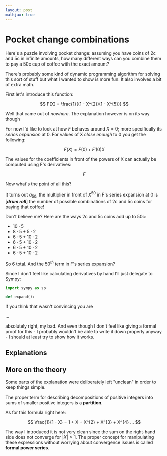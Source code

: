 ```yaml
---
layout: post
mathjax: true
---
```


# Pocket change combinations

Here's a puzzle involving pocket change: assuming you have coins of 2c and 5c in infinite amounts, how many different ways can you combine them to pay a 50c cup of coffee with the exact amount?

There's probably some kind of dynamic programming algorithm for solving this sort of stuff but what I wanted to show is more fun. It also involves a bit of extra math.

First let's introduce this function:

$$ F(X) = \frac{1}{(1 - X^{2})(1 - X^{5})} $$

Well that came out of _nowhere_. The explanation however is on its way though

For now I'd like to look at how $F$ behaves around $X = 0$; more specifically its _series expansion_ at 0. For values of X _close enough_ to 0 you get the following:

$$ F(X) = F(0) + F'(0)X $$

The values for the coefficients in front of the powers of X can actually be computed using F's derivatives:

$$ F $$

Now what's the point of all this?

It turns out $a_{50}$, the multiplier in front of $X^{50}$ in F's series expansion at 0 is   [_**drum roll**_]   the number of possible combinations of 2c and 5c coins for paying that coffee!

Don't believe me? Here are the ways 2c and 5c coins add up to 50c:

- $10 \cdot 5$
- $8 \cdot 5 + 5 \cdot 2$
- $6 \cdot 5 + 10 \cdot 2$
- $6 \cdot 5 + 10 \cdot 2$
- $6 \cdot 5 + 10 \cdot 2$
- $6 \cdot 5 + 10 \cdot 2$

So 6 total. And the $50^{th}$ term in F's series expansion?

Since I don't feel like calculating derivatives by hand I'll just delegate to Sympy:

~~~python
import sympy as sp

def expand():
~~~

If you think that wasn't convincing you are


...

absolutely right, my bad. And even though I don't feel like giving a formal proof for this - I probably wouldn't be able to write it down properly anyway - I should at least try to show how it works.


## Explanations


## More on the theory

Some parts of the explanation were deliberately left "unclean" in order to keep things simple.

The proper term for describing decompositions of positive integers into sums of smaller positive integers is a **partition**.

As for this formula right here:

$$ \frac{1}{1 - X} = 1 + X + X^{2} + X^{3} + X^{4} ... $$

The way I introduced it is not very clean since the sum on the right-hand side does not converge for $|X| > 1$. The proper concept for manipulating these expressions without worrying about convergence issues is called **formal power series**.